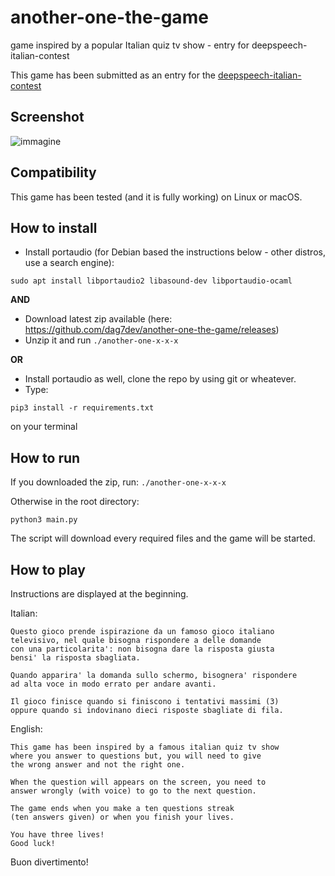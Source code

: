 # another-one-the-game
game inspired by a popular Italian quiz tv show - entry for deepspeech-italian-contest

This game has been submitted as an entry for the [deepspeech-italian-contest](https://github.com/MozillaItalia/DeepSpeech-Contest)

## Screenshot
![immagine](https://user-images.githubusercontent.com/44711271/98537256-49dcc080-2289-11eb-8e3a-b7675d2b8bf9.png)

## Compatibility
This game has been tested (and it is fully working) on Linux or macOS.

## How to install
- Install portaudio (for Debian based the instructions below - other distros, use a search engine):
```
sudo apt install libportaudio2 libasound-dev libportaudio-ocaml
```
**AND**

- Download latest zip available (here: https://github.com/dag7dev/another-one-the-game/releases)
- Unzip it and run ```./another-one-x-x-x```

**OR**

- Install portaudio as well, clone the repo by using git or wheatever.
- Type:
```
pip3 install -r requirements.txt
```
on your terminal

## How to run
If you downloaded the zip, run:
```./another-one-x-x-x```

Otherwise in the root directory:
```
python3 main.py
```

The script will download every required files and the game will be started.

## How to play
Instructions are displayed at the beginning.

Italian:
```
Questo gioco prende ispirazione da un famoso gioco italiano
televisivo, nel quale bisogna rispondere a delle domande
con una particolarita': non bisogna dare la risposta giusta
bensi' la risposta sbagliata.

Quando apparira' la domanda sullo schermo, bisognera' rispondere
ad alta voce in modo errato per andare avanti.

Il gioco finisce quando si finiscono i tentativi massimi (3)
oppure quando si indovinano dieci risposte sbagliate di fila.
```

English:
```
This game has been inspired by a famous italian quiz tv show
where you answer to questions but, you will need to give
the wrong answer and not the right one.

When the question will appears on the screen, you need to
answer wrongly (with voice) to go to the next question.

The game ends when you make a ten questions streak
(ten answers given) or when you finish your lives.

You have three lives!
Good luck!
```

Buon divertimento!
